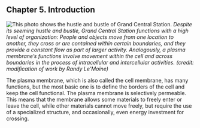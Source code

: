 ##  Chapter 5. Introduction 

![This photo shows the hustle and bustle of Grand Central Station.][1] _Despite its seeming hustle and bustle, Grand Central Station functions with a high level of organization: People and objects move from one location to another, they cross or are contained within certain boundaries, and they provide a constant flow as part of larger activity. Analogously, a plasma membrane’s functions involve movement within the cell and across boundaries in the process of intracellular and intercellular activities. (credit: modification of work by Randy Le’Moine)_

The plasma membrane, which is also called the cell membrane, has many functions, but the most basic one is to define the borders of the cell and keep the cell functional. The plasma membrane is selectively permeable. This means that the membrane allows some materials to freely enter or leave the cell, while other materials cannot move freely, but require the use of a specialized structure, and occasionally, even energy investment for crossing.

   [1]: https://cnx.org/resources/c33d01251b06d2f8e2beed647f35321a6f2915a9/Figure_05_00_00.jpg

